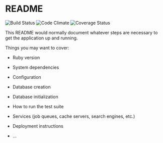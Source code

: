 # README

![Build Status](https://codeship.com/projects/739dd330-584a-0135-ffa5-0a1b085fd2b6/status?branch=master)
![Code Climate](https://codeclimate.com/github/eliza-jane/urbgarden.png)
![Coverage Status](https://coveralls.io/repos/eliza-jane/urbgarden/badge.png)

This README would normally document whatever steps are necessary to get the
application up and running.

Things you may want to cover:

* Ruby version

* System dependencies

* Configuration

* Database creation

* Database initialization

* How to run the test suite

* Services (job queues, cache servers, search engines, etc.)

* Deployment instructions

* ...
